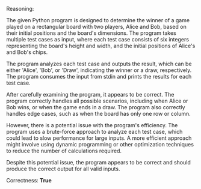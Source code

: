 Reasoning:

The given Python program is designed to determine the winner of a game played on a rectangular board with two players, Alice and Bob, based on their initial positions and the board's dimensions. The program takes multiple test cases as input, where each test case consists of six integers representing the board's height and width, and the initial positions of Alice's and Bob's chips.

The program analyzes each test case and outputs the result, which can be either 'Alice', 'Bob', or 'Draw', indicating the winner or a draw, respectively. The program consumes the input from stdin and prints the results for each test case.

After carefully examining the program, it appears to be correct. The program correctly handles all possible scenarios, including when Alice or Bob wins, or when the game ends in a draw. The program also correctly handles edge cases, such as when the board has only one row or column.

However, there is a potential issue with the program's efficiency. The program uses a brute-force approach to analyze each test case, which could lead to slow performance for large inputs. A more efficient approach might involve using dynamic programming or other optimization techniques to reduce the number of calculations required.

Despite this potential issue, the program appears to be correct and should produce the correct output for all valid inputs.

Correctness: **True**